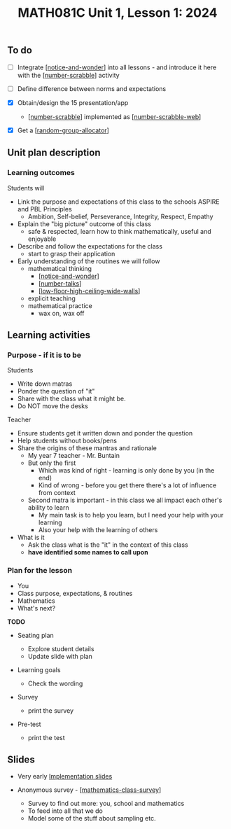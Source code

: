 ﻿---
backlinks:
- title: MAT081C-2024
  url: /memex/sense/Teaching/Implementation/2024/MAT081C/mat081c-2024.html
- title: MAT081C Planning for unit 1 - statistical investigation
  url: /memex/sense/Teaching/Implementation/2024/MAT081C/mat081c-2024-u1-statistical-investigation.html
tags: teaching, teaching-mathematics, welcome
title: 'MATH081C Unit 1, Lesson 1: 2024'
type: lesson
---
## To do

- [ ] Integrate [[notice-and-wonder]] into all lessons - and introduce it here with the [[number-scrabble]] activity
- [ ] Define difference between norms and expectations
- [x] Obtain/design the 15 presentation/app

    - [[number-scrabble]] implemented as [[number-scrabble-web]]
- [X] Get a [[random-group-allocator]]

## Unit plan description

### Learning outcomes

Students will 

- Link the purpose and expectations of this class to the schools ASPIRE and PBL Principles
    - Ambition, Self-belief, Perseverance, Integrity, Respect, Empathy
- Explain the "big picture" outcome of this class
    - safe & respected, learn how to think mathematically, useful and enjoyable
- Describe and follow the expectations for the class
    - start to grasp their application
- Early understanding of the routines we will follow
    - mathematical thinking
        - [[notice-and-wonder]]
        - [[number-talks]]
        - [[low-floor-high-ceiling-wide-walls]]
    - explicit teaching
    - mathematical practice
        - wax on, wax off

## Learning activities

### Purpose - if it is to be

Students

- Write down matras 
- Ponder the question of "it"
- Share with the class what it might be.
- Do NOT move the desks

Teacher

- Ensure students get it written down and ponder the question
- Help students without books/pens
- Share the origins of these mantras and rationale
  - My year 7 teacher - Mr. Buntain
  - But only the first
    - Which was kind of right - learning is only done by you (in the end)
    - Kind of wrong - before you get there there's a lot of influence from context
  - Second matra is important - in this class we all impact each other's ability to learn
    - My main task is to help you learn, but I need your help with your learning
    - Also your help with the learning of others
- What is it
    - Ask the class what is the "it" in the context of this class
    - **have identified some names to call upon**




### Plan for the lesson

- You
- Class purpose, expectations, & routines
- Mathematics
- What's next?

**TODO** 

- Seating plan 
  - Explore student details 
  - Update slide with plan

- Learning goals 
  - Check the wording

- Survey
    - print the survey

- Pre-test
    - print the test

## Slides

- Very early [Implementation slides](./welcome.html)


- Anonymous survey - [[mathematics-class-survey]]

    - Survey to find out more: you, school and mathematics
    - To feed into all that we do
    - Model some of the stuff about sampling etc.


[//begin]: # "Autogenerated link references for markdown compatibility"
[notice-and-wonder]: ../../../Mathematics/notice-and-wonder "Notice and wonder"
[number-scrabble]: ../../../../Representations/number-scrabble "Number scrabble (aka Fifteen)"
[number-scrabble-web]: ../../../../CASA/number-scrabble-web "Number Scrabble - web implementation"
[random-group-allocator]: ../../../../CASA/random-group-allocator "Random Group Allocator"
[number-talks]: ../../../Mathematics/number-talks "Number talks"
[low-floor-high-ceiling-wide-walls]: ../../../low-floor-high-ceiling-wide-walls "Low Floor, High Ceiling, Wide Walls"
[mathematics-class-survey]: ../../../Mathematics/mathematics-class-survey "Mathematics Class Survey"
[//end]: # "Autogenerated link references"